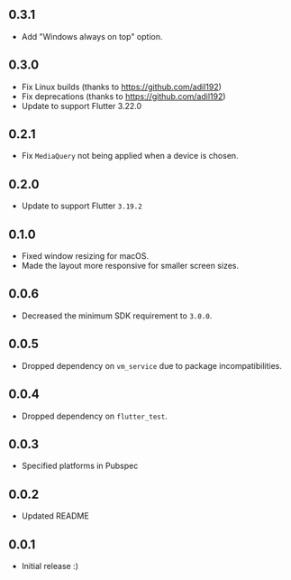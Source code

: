 ## 0.3.1

* Add "Windows always on top" option.

## 0.3.0

* Fix Linux builds (thanks to https://github.com/adil192)
* Fix deprecations (thanks to https://github.com/adil192)
* Update to support Flutter 3.22.0

## 0.2.1

* Fix `MediaQuery` not being applied when a device is chosen.

## 0.2.0

* Update to support Flutter `3.19.2`

## 0.1.0

* Fixed window resizing for macOS.
* Made the layout more responsive for smaller screen sizes.

## 0.0.6

* Decreased the minimum SDK requirement to `3.0.0`.

## 0.0.5

* Dropped dependency on `vm_service` due to package incompatibilities.

## 0.0.4

* Dropped dependency on `flutter_test`.

## 0.0.3

* Specified platforms in Pubspec

## 0.0.2

* Updated README

## 0.0.1

* Initial release :)

